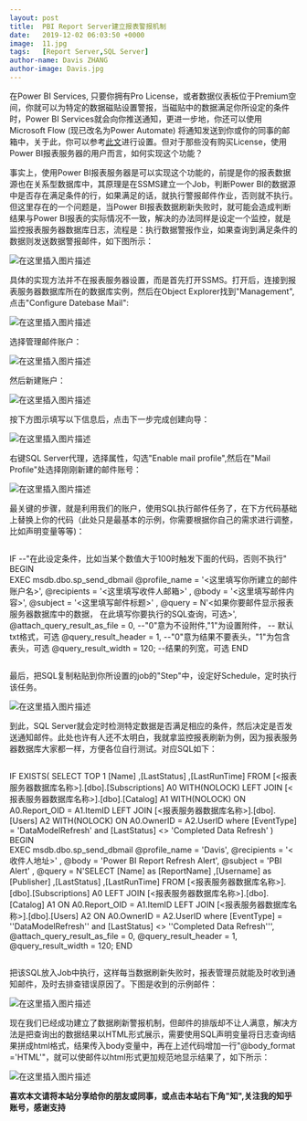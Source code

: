 ```yaml
---
layout: post
title:  PBI Report Server建立报表警报机制
date:   2019-12-02 06:03:50 +0000
image:  11.jpg
tags:   [Report Server,SQL Server]
author-name: Davis ZHANG
author-image: Davis.jpg
---
```


在Power BI Services, 只要你拥有Pro License，或者数据仪表板位于Premium空间，你就可以为特定的数据磁贴设置警报，当磁贴中的数据满足你所设定的条件时，Power BI Services就会向你推送通知，更进一步地，你还可以使用Microsoft Flow (现已改名为Power Automate) 将通知发送到你或你的同事的邮箱中，关于此，你可以参考[此文]({{site.baseurl}}/microsoft-flow-for-pbi/)进行设置。但对于那些没有购买License，使用Power BI报表服务器的用户而言，如何实现这个功能？

事实上，使用Power BI报表服务器是可以实现这个功能的，前提是你的报表数据源也在关系型数据库中，其原理是在SSMS建立一个Job，判断Power BI的数据源中是否存在满足条件的行，如果满足的话，就执行警报邮件作业，否则就不执行。但这里存在的一个问题是，当Power BI报表数据刷新失败时，就可能会造成判断结果与Power BI报表的实际情况不一致，解决的办法同样是设定一个监控，就是监控报表服务器数据库日志，流程是：执行数据警报作业，如果查询到满足条件的数据则发送数据警报邮件，如下图所示：

![在这里插入图片描述](https://img-blog.csdnimg.cn/20191202234812531.png?x-oss-process=image/watermark,type_ZmFuZ3poZW5naGVpdGk,shadow_10,text_d3d3LmQtYmkudGVjaA==,size_16,color_FFFFFF,t_70)

具体的实现方法并不在报表服务器设置，而是首先打开SSMS。打开后，连接到报表服务器数据库所在的数据库实例，然后在Object Explorer找到"Management", 点击"Configure Datebase Mail":

![在这里插入图片描述](https://img-blog.csdnimg.cn/20191202234823911.png?x-oss-process=image/watermark,type_ZmFuZ3poZW5naGVpdGk,shadow_10,text_d3d3LmQtYmkudGVjaA==,size_16,color_FFFFFF,t_70)

选择管理邮件账户：

![在这里插入图片描述](https://img-blog.csdnimg.cn/20191202234842882.png?x-oss-process=image/watermark,type_ZmFuZ3poZW5naGVpdGk,shadow_10,text_d3d3LmQtYmkudGVjaA==,size_16,color_FFFFFF,t_70)

然后新建账户：

![在这里插入图片描述](https://img-blog.csdnimg.cn/20191202234850714.png?x-oss-process=image/watermark,type_ZmFuZ3poZW5naGVpdGk,shadow_10,text_d3d3LmQtYmkudGVjaA==,size_16,color_FFFFFF,t_70)

按下方图示填写以下信息后，点击下一步完成创建向导：

![在这里插入图片描述](https://img-blog.csdnimg.cn/20191202234900163.png?x-oss-process=image/watermark,type_ZmFuZ3poZW5naGVpdGk,shadow_10,text_d3d3LmQtYmkudGVjaA==,size_16,color_FFFFFF,t_70)

右键SQL Server代理，选择属性，勾选"Enable mail profile",然后在"Mail Profile"处选择刚刚新建的邮件账号：

![在这里插入图片描述](https://img-blog.csdnimg.cn/2019120223490976.png)

最关键的步骤，就是利用我们的账户，使用SQL执行邮件任务了，在下方代码基础上替换上你的代码（此处只是最基本的示例，你需要根据你自己的需求进行调整，比如声明变量等等)：  

>```SQL
IF --"在此设定条件，比如当某个数值大于100时触发下面的代码，否则不执行"
BEGIN   
    EXEC msdb.dbo.sp_send_dbmail 
        @profile_name = '<这里填写你所建立的邮件账户名>', 
        @recipients = '<这里填写收件人邮箱>' , 
        @body = '<这里填写邮件内容>', 
        @subject = '<这里填写邮件标题>' ,
		@query = N'<如果你要邮件显示报表服务器数据库中的数据，
                             在此填写你要执行的SQL查询，可选>',
		@attach_query_result_as_file = 0, --"0"意为不设附件,"1"为设置附件，
                                                      -- 默认txt格式，可选
		@query_result_header = 1, --"0"意为结果不要表头，"1"为包含表头，可选
		@query_result_width = 120; --结果的列宽，可选
		END
>```

最后，把SQL复制粘贴到你所设置的job的"Step"中，设定好Schedule，定时执行该任务。

![在这里插入图片描述](https://img-blog.csdnimg.cn/20191202234917775.png?x-oss-process=image/watermark,type_ZmFuZ3poZW5naGVpdGk,shadow_10,text_d3d3LmQtYmkudGVjaA==,size_16,color_FFFFFF,t_70)

到此，SQL Server就会定时检测特定数据是否满足相应的条件，然后决定是否发送通知邮件。此处也许有人还不太明白，我就拿监控报表刷新为例，因为报表服务器数据库大家都一样，方便各位自行测试。对应SQL如下：

>```SQL
  IF EXISTS(
  SELECT TOP 1
        [Name]
        ,[LastStatus]
        ,[LastRunTime]
        FROM [<报表服务器数据库名称>].[dbo].[Subscriptions] A0 WITH(NOLOCK)
        LEFT JOIN [<报表服务器数据库名称>].[dbo].[Catalog] A1 WITH(NOLOCK)
        ON A0.Report_OID = A1.ItemID
        LEFT JOIN [<报表服务器数据库名称>].[dbo].[Users] A2 WITH(NOLOCK)
        ON A0.OwnerID = A2.UserID
        where [EventType] = 'DataModelRefresh'
        and [LastStatus] <> 'Completed Data Refresh'
		)
	BEGIN   
    EXEC msdb.dbo.sp_send_dbmail 
        @profile_name = 'Davis', 
        @recipients = '<收件人地址>' , 
        @body = 'Power BI Report Refresh Alert', 
        @subject = 'PBI Alert' ,
		@query = N'SELECT 
        [Name] as [ReportName]
		,[Username] as [Publisher]
        ,[LastStatus]
        ,[LastRunTime]
        FROM [<报表服务器数据库名称>].[dbo].[Subscriptions] A0
        LEFT JOIN [<报表服务器数据库名称>].[dbo].[Catalog] A1 
        ON A0.Report_OID = A1.ItemID
        LEFT JOIN [<报表服务器数据库名称>].[dbo].[Users] A2
        ON A0.OwnerID = A2.UserID
        where [EventType] = ''DataModelRefresh''
        and [LastStatus] <> ''Completed Data Refresh''',
		@attach_query_result_as_file = 0,
		@query_result_header = 1,
		@query_result_width = 120;
		END
>```

把该SQL放入Job中执行，这样每当数据刷新失败时，报表管理员就能及时收到通知邮件，及时去排查错误原因了。下图是收到的示例邮件：

![在这里插入图片描述](https://img-blog.csdnimg.cn/20191202235006102.png?x-oss-process=image/watermark,type_ZmFuZ3poZW5naGVpdGk,shadow_10,text_d3d3LmQtYmkudGVjaA==,size_16,color_FFFFFF,t_70)

现在我们已经成功建立了数据刷新警报机制，但邮件的排版却不让人满意，解决方法是把查询出的数据结果以HTML形式展示，需要使用SQL声明变量将日志查询结果拼成html格式，结果传入body变量中，再在上述代码增加一行"@body_format ='HTML'"，就可以使邮件以html形式更加规范地显示结果了，如下所示：

![在这里插入图片描述](https://img-blog.csdnimg.cn/20191202235015656.png)

**喜欢本文请将本站分享给你的朋友或同事，或点击本站右下角"知",关注我的知乎账号，感谢支持**